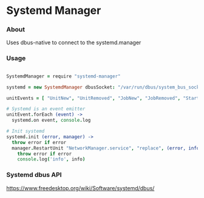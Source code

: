 # Systemd Manager

### About
Uses dbus-native to connect to the systemd.manager  

### Usage
```coffeescript

SystemdManager = require "systemd-manager"

systemd = new SystemdManager dbusSocket: "/var/run/dbus/system_bus_socket"

unitEvents = [ "UnitNew", "UnitRemoved", "JobNew", "JobRemoved", "StartupFinished" ]

# Systemd is an event emitter
unitEvent.forEach (event) ->
  systemd.on event, console.log

# Init systemd
systemd.init (error, manager) ->
  throw error if error
  manager.RestartUnit "NetworkManager.service", "replace", (error, info) ->
    throw error if error
    console.log('info', info)

```

### Systemd dbus API
https://www.freedesktop.org/wiki/Software/systemd/dbus/
